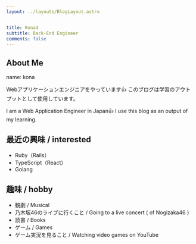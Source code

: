 ```yaml
---
layout: ../layouts/BlogLayout.astro


title: Kona4
subtitle: Back-End Engineer
comments: false
---
```


## About Me

name: kona

Webアプリケーションエンジニアをやっています👍
このブログは学習のアウトプットとして使用しています。

I am a Web Application Engineer in Japan👍
I use this blog as an output of my learning.

## 最近の興味 / interested

- Ruby（Rails）
- TypeScript（React）
- Golang

## 趣味 / hobby

- 観劇 / Musical
- 乃木坂46のライブに行くこと / Going to a live concert ( of Nogizaka46 )
- 読書 / Books
- ゲーム / Games
- ゲーム実況を見ること / Watching video games on YouTube
